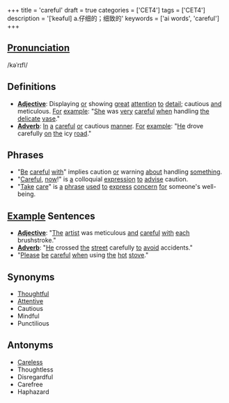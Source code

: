 +++
title = 'careful'
draft = true
categories = ['CET4']
tags = ['CET4']
description = '[ˈkeəful] a.仔细的；细致的'
keywords = ['ai words', 'careful']
+++

## [Pronunciation](/post/pronunciation/)
/kəˈrɪfl/

## Definitions
- **[Adjective](/post/adjective/)**: Displaying [or](/post/or/) showing [great](/post/great/) [attention](/post/attention/) [to](/post/to/) [detail](/post/detail/); cautious [and](/post/and/) meticulous. [For](/post/for/) [example](/post/example/): "[She](/post/she/) was [very](/post/very/) [careful](/post/careful/) [when](/post/when/) handling [the](/post/the/) [delicate](/post/delicate/) [vase](/post/vase/)."
- **[Adverb](/post/adverb/)**: [In](/post/in/) [a](/post/a/) [careful](/post/careful/) [or](/post/or/) cautious [manner](/post/manner/). [For](/post/for/) [example](/post/example/): "[He](/post/he/) drove carefully [on](/post/on/) [the](/post/the/) icy [road](/post/road/)."

## Phrases
- "[Be](/post/be/) [careful](/post/careful/) [with](/post/with/)" implies caution [or](/post/or/) warning [about](/post/about/) handling [something](/post/something/).
- "[Careful](/post/careful/), [now](/post/now/)!" is [a](/post/a/) colloquial [expression](/post/expression/) [to](/post/to/) [advise](/post/advise/) caution.
- "[Take](/post/take/) [care](/post/care/)" is [a](/post/a/) [phrase](/post/phrase/) [used](/post/used/) [to](/post/to/) [express](/post/express/) [concern](/post/concern/) [for](/post/for/) someone's well-being.

## [Example](/post/example/) Sentences
- **[Adjective](/post/adjective/)**: "[The](/post/the/) [artist](/post/artist/) was meticulous [and](/post/and/) [careful](/post/careful/) [with](/post/with/) [each](/post/each/) brushstroke."
- **[Adverb](/post/adverb/)**: "[He](/post/he/) crossed [the](/post/the/) [street](/post/street/) carefully [to](/post/to/) [avoid](/post/avoid/) accidents."
- "[Please](/post/please/) [be](/post/be/) [careful](/post/careful/) [when](/post/when/) using [the](/post/the/) [hot](/post/hot/) [stove](/post/stove/)."

## Synonyms
- [Thoughtful](/post/thoughtful/)
- [Attentive](/post/attentive/)
- Cautious
- Mindful
- Punctilious

## Antonyms
- [Careless](/post/careless/)
- Thoughtless
- Disregardful
- Carefree
- Haphazard
